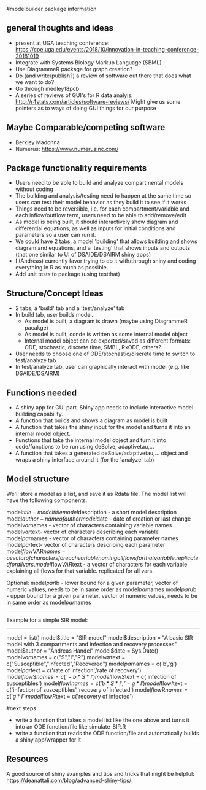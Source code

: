 #modelbuilder package information




## general thoughts and ideas
* present at UGA teaching conference: https://coe.uga.edu/events/2018/10/innovation-in-teaching-conference-20181019
* Integrate with Systems Biology Markup Language (SBML)
* Use DiagrammeR package for graph creation?
* Do (and write/publish?) a review of software out there that does what we want to do?
* Go through medley18pcb
* A series of reviews of GUI's for R data analyis: http://r4stats.com/articles/software-reviews/  Might give us some pointers as to ways of doing GUI things for our purpose

## Maybe Comparable/competing software
* Berkley Madonna
* Numerus: https://www.numerusinc.com/

## Package functionality requirements
* Users need to be able to build and analyze compartmental models without coding
* The building and analysis/testing need to happen at the same time so users can test their model behavior as they build it to see if it works
* Things need to be reversible, i.e. for each compartment/variable and each inflow/outflow term, users need to be able to add/remove/edit
* As model is being built, it should interactively show diagram and differential equations, as well as inputs for initial conditions and parameters so a user can run it.
* We could have 2 tabs, a model 'building' that allows building and shows diagram and equations, and a 'testing' that shows inputs and outputs (that one similar to UI of DSAIDE/DSAIRM shiny apps)
* I (Andreas) currently favor trying to do it with/through shiny and coding everything in R as much as possible.
* Add unit tests to package (using testthat)


## Structure/Concept Ideas
* 2 tabs, a 'build' tab and a 'test/analyze' tab
* In build tab, user builds model. 
    * As model is built, a diagram is drawn (maybe using DiagrammeR pacakge)
    * As model is built, conde is written as some internal model object
    * Internal model object can be exported/saved as different formats: ODE, stochastic, discrete time, SMBL, RxODE, others?
* User needs to choose one of ODE/stochastic/discrete time to switch to test/analyze tab
* In test/analyze tab, user can graphically interact with model (e.g. like DSAIDE/DSAIRM)

## Functions needed
* A shiny app for GUI part. Shiny app needs to include interactive model building capability.
* A function that builds and shows a diagram as model is built
* A function that takes the shiny input for the model and turns it into an internal model object.
* Functions that take the internal model object and turn it into code/functions to be run using deSolve, adaptivetau,...
* A function that takes a generated deSolve/adaptivetau,... object and wraps a shiny interface around it (for the 'analyze' tab)

## Model structure
We'll store a model as a list, and save it as Rdata file. The model list will have the following components:

model$title - model title
model$description - a short model description
model$author - name of author
model$date - date of creation or last change
model$var$names - vector of characters containing variable names
model$var$text- vector of characters describing each variable 
model$par$names - vector of characters containing parameter names
model$par$text- vector of characters describing each parameter 
model$flow$VAR$names - a vector of characters for each variable naming all flows for that variable. replicated for all vars.
model$flow$VAR$text - a vector of characters for each variable explaining all flows for that variable. replicated for all vars.


Optional:
model$par$lb - lower bound for a given parameter, vector of numeric values, needs to be in same order as model$par$names
model$par$ub - upper bound for a given parameter, vector of numeric values, needs to be in same order as model$par$names

********
Example for a simple SIR model:
********

model = list()
model$title = "SIR model"
model$description = "A basic SIR model with 3 compartments and infection and recovery processes"
model$author = "Andreas Handel"
model$date = Sys.Date()
model$var$names = c("S","I","R") 
model$var$text = c("Susceptible","Infected","Recovered") 
model$par$names = c('b','g')
model$par$text = c('rate of infection','rate of recovery')  
model$flow$S$names = c('-b*S*I') 
model$flow$S$text = c('infection of susceptibles')
model$flow$I$names = c('b*S*I','-g*I') 
model$flow$I$text = c('infection of susceptibles','recovery of infected')
model$flow$R$names = c('g*I') 
model$flow$R$text = c('recovery of infected')


#next steps

* write a function that takes a model list like the one above and turns it into an ODE function/file like simulate_SIR.R
* write a function that reads the ODE function/file and automatically builds a shiny app/wrapper for it




## Resources
A good source of shiny examples and tips and tricks that might be helpful:
https://deanattali.com/blog/advanced-shiny-tips/
